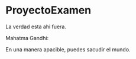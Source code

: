 # ProyectoExamen
La verdad esta ahi fuera. 

Mahatma Gandhi:

En una manera apacible, puedes sacudir el mundo.
